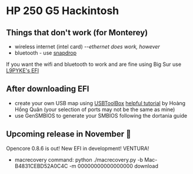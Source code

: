 # HP 250 G5 Hackintosh
## Things that don't work (for Monterey)  
* wireless internet (intel card) --*ethernet does work, however*
* bluetooth - use [snapdrop](https://snapdrop.io)

If you want the wifi and bluetooth to work and are fine using Big Sur use [L9PYKE's EFI](https://github.com/L9PYKE/HPG5250BIGSUR)

## After downloading EFI
* create your own USB map using [USBToolBox](https://github.com/USBToolBox/tool) [helpful tutorial](https://lzhoang2601.github.io/) by Hoàng Hồng Quân (your selection of ports may not be the same as mine)
* use GenSMBIOS to generate your SMBIOS following the dortania guide 

## Upcoming release in November 👀
Opencore 0.8.6 is out! New EFI in development! VENTURA!

* macrecovery command: python ./macrecovery.py -b Mac-B4831CEBD52A0C4C -m 00000000000000000 download
